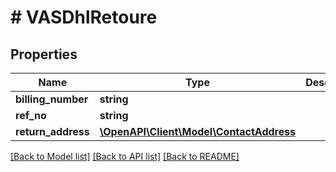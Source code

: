 # # VASDhlRetoure

## Properties

Name | Type | Description | Notes
------------ | ------------- | ------------- | -------------
**billing_number** | **string** |  |
**ref_no** | **string** |  | [optional]
**return_address** | [**\OpenAPI\Client\Model\ContactAddress**](ContactAddress.md) |  | [optional]

[[Back to Model list]](../../README.md#models) [[Back to API list]](../../README.md#endpoints) [[Back to README]](../../README.md)
